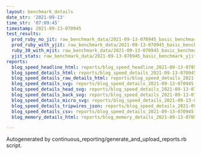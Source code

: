 ```yaml
---
layout: benchmark_details
date_str: '2021-09-13'
time_str: '07:09:45'
timestamp: 2021-09-13-070945
test_results:
  prod_ruby_no_jit: raw_benchmark_data/2021-09-13-070945_basic_benchmark_prod_ruby_no_jit.json
  prod_ruby_with_yjit: raw_benchmark_data/2021-09-13-070945_basic_benchmark_prod_ruby_with_yjit.json
  ruby_30_with_mjit: raw_benchmark_data/2021-09-13-070945_basic_benchmark_ruby_30_with_mjit.json
  yjit_stats: raw_benchmark_data/2021-09-13-070945_basic_benchmark_yjit_stats.json
reports:
  blog_speed_headline_html: reports/blog_speed_headline_2021-09-13-070945.html
  blog_speed_details_html: reports/blog_speed_details_2021-09-13-070945.html
  blog_speed_details_raw_details_html: reports/blog_speed_details_2021-09-13-070945.raw_details.html
  blog_speed_details_svg: reports/blog_speed_details_2021-09-13-070945.svg
  blog_speed_details_head_svg: reports/blog_speed_details_2021-09-13-070945.head.svg
  blog_speed_details_back_svg: reports/blog_speed_details_2021-09-13-070945.back.svg
  blog_speed_details_micro_svg: reports/blog_speed_details_2021-09-13-070945.micro.svg
  blog_speed_details_tripwires_json: reports/blog_speed_details_2021-09-13-070945.tripwires.json
  blog_speed_details_csv: reports/blog_speed_details_2021-09-13-070945.csv
  blog_memory_details_html: reports/blog_memory_details_2021-09-13-070945.html

---
```

Autogenerated by continuous_reporting/generate_and_upload_reports.rb script.
